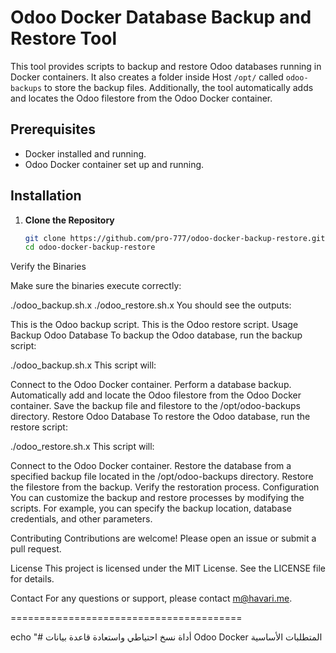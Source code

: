 # Odoo Docker Database Backup and Restore Tool

This tool provides scripts to backup and restore Odoo databases running in Docker containers. It also creates a folder inside  Host `/opt/` called `odoo-backups` to store the backup files. Additionally, the tool automatically adds and locates the Odoo filestore from the Odoo Docker container.

## Prerequisites

- Docker installed and running.
- Odoo Docker container set up and running.

## Installation

1. **Clone the Repository**

   ```bash
   git clone https://github.com/pro-777/odoo-docker-backup-restore.git
   cd odoo-docker-backup-restore
Verify the Binaries

Make sure the binaries execute correctly:


./odoo_backup.sh.x
./odoo_restore.sh.x
You should see the outputs:


This is the Odoo backup script.
This is the Odoo restore script.
Usage
Backup Odoo Database
To backup the Odoo database, run the backup script:


./odoo_backup.sh.x
This script will:

Connect to the Odoo Docker container.
Perform a database backup.
Automatically add and locate the Odoo filestore from the Odoo Docker container.
Save the backup file and filestore to the /opt/odoo-backups directory.
Restore Odoo Database
To restore the Odoo database, run the restore script:


./odoo_restore.sh.x
This script will:

Connect to the Odoo Docker container.
Restore the database from a specified backup file located in the /opt/odoo-backups directory.
Restore the filestore from the backup.
Verify the restoration process.
Configuration
You can customize the backup and restore processes by modifying the scripts. For example, you can specify the backup location, database credentials, and other parameters.

Contributing
Contributions are welcome! Please open an issue or submit a pull request.

License
This project is licensed under the MIT License. See the LICENSE file for details.

Contact
For any questions or support, please contact m@havari.me.

========================================

echo "# أداة نسخ احتياطي واستعادة قاعدة بيانات Odoo Docker
المتطلبات الأساسية

